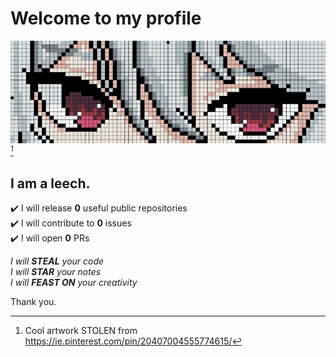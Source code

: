 # Welcome to my profile
![my eyes staring into your soul](https://github.com/SelfArctis/Self/blob/main/61c1d57b8514e3312ded845b7bb742da.jpg "my eyes staring into your soul") [^1]
## I am a leech.

✔️ I will release **0** useful public repositories  
✔️ I will contribute to **0** issues  
✔️ I will open **0** PRs  
  
_I will **STEAL** your code_  
_I will **STAR** your notes_  
_I will **FEAST ON** your creativity_  
  
Thank you.
[^1]: Cool artwork STOLEN from https://ie.pinterest.com/pin/20407004555774615/
